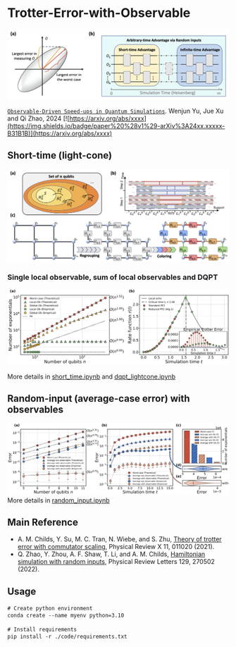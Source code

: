 # Trotter-Error-with-Observable

![Figure](./figs/idea.png)
<!-- <img src="./figs/idea.png" alt="drawing" width="600"/> -->
[`Observable-Driven Speed-ups in Quantum Simulations`](https://arxiv.org/pdf/xxxx.pdf).
Wenjun Yu, Jue Xu and Qi Zhao, 2024
[![https://arxiv.org/abs/xxxx](https://img.shields.io/badge/paper%20%28v1%29-arXiv%3A24xx.xxxxx-B31B1B)](https://arxiv.org/abs/xxxx)


## Short-time (light-cone)
![Figure](./figs/step.png)

### Single local observable, sum of local observables and DQPT
<!-- ![Figure](./figs/lightcone.png) -->
<!-- <img src="./figs/dqpt.png" alt="drawing" width="400"/> -->
![Figure](./figs/dqpt.png)

More details in [short_time.ipynb](./code/short_time.ipynb) and [dqpt_lightcone.ipynb](./code/dqpt_lightcone.ipynb)

## Random-input (average-case error) with observables
![Figure](./figs/random.png)
More details in [random_input.ipynb](./code/random_input.ipynb) 

## Main Reference
- A. M. Childs, Y. Su, M. C. Tran, N. Wiebe, and S. Zhu,
[Theory of trotter error with commutator scaling](https://arxiv.org/abs/1912.08854), Physical Review X 11, 011020 (2021).
- Q. Zhao, Y. Zhou, A. F. Shaw, T. Li, and A. M. Childs, 
[Hamiltonian simulation with random inputs](https://arxiv.org/abs/2111.04773), Physical Review Letters 129, 270502 (2022).

## Usage 
<!-- - Create python environment `conda create --name myenv python=3.10`
- Install requirements `pip install -r ./code/requirements.txt` -->
```
# Create python environment
conda create --name myenv python=3.10 

# Install requirements
pip install -r ./code/requirements.txt 
```

<!-- ### Requirements
- qiskit version == 
- openfermion
- python (version = 3.10), numpy, scipy, matplotlib, jax -->